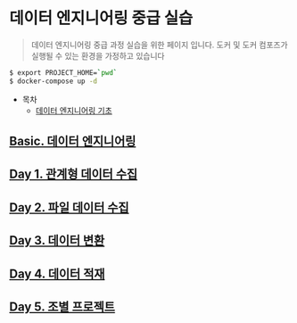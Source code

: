 # 데이터 엔지니어링 중급 실습
> 데이터 엔지니어링 중급 과정 실습을 위한 페이지 입니다. 도커 및 도커 컴포즈가 실행될 수 있는 환경을 가정하고 있습니다
```bash
$ export PROJECT_HOME=`pwd`
$ docker-compose up -d
```

* 목차
  * [데이터 엔지니어링 기초](#Basic.-데이터-엔지니어링)

## [Basic. 데이터 엔지니어링](https://github.com/psyoblade/data-engineer-intermediate-training/tree/master/basic)
        
## [Day 1. 관계형 데이터 수집](https://github.com/psyoblade/data-engineer-intermediate-training/tree/master/day1)
        
## [Day 2. 파일 데이터 수집](https://github.com/psyoblade/data-engineer-intermediate-training/tree/master/day2)
        
## [Day 3. 데이터 변환](https://github.com/psyoblade/data-engineer-intermediate-training/tree/master/day3)
        
## [Day 4. 데이터 적재](https://github.com/psyoblade/data-engineer-intermediate-training/tree/master/day4)
        
## [Day 5. 조별 프로젝트](https://github.com/psyoblade/data-engineer-intermediate-training/tree/master/day5)


